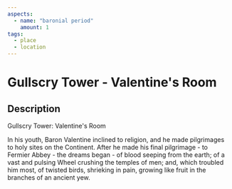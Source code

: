 ```yaml
---
aspects: 
  - name: "baronial period"
    amount: 1
tags:
  - place
  - location
---
```


# Gullscry Tower - Valentine's Room

## Description
Gullscry Tower: Valentine's Room

In his youth, Baron Valentine inclined to religion, and he made pilgrimages to holy sites on the Continent. After he made his final pilgrimage - to Fermier Abbey - the dreams began - of blood seeping from the earth; of a vast and pulsing Wheel crushing the temples of men; and, which troubled him most, of twisted birds, shrieking in pain, growing like fruit in the branches of an ancient yew.